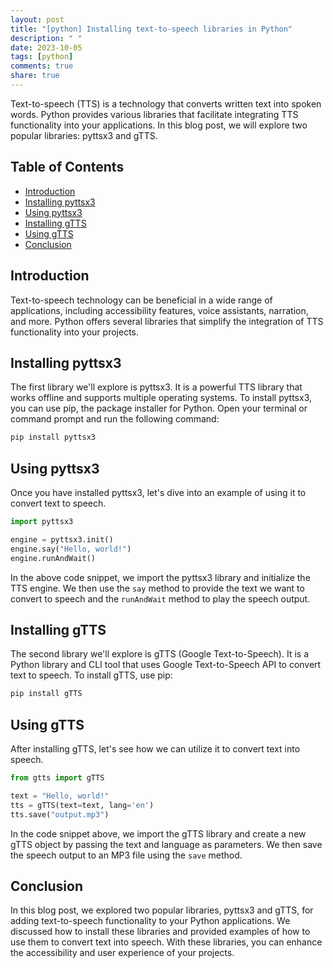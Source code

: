 ```yaml
---
layout: post
title: "[python] Installing text-to-speech libraries in Python"
description: " "
date: 2023-10-05
tags: [python]
comments: true
share: true
---
```


Text-to-speech (TTS) is a technology that converts written text into spoken words. Python provides various libraries that facilitate integrating TTS functionality into your applications. In this blog post, we will explore two popular libraries: pyttsx3 and gTTS.

## Table of Contents
- [Introduction](#introduction)
- [Installing pyttsx3](#installing-pyttsx3)
- [Using pyttsx3](#using-pyttsx3)
- [Installing gTTS](#installing-gtts)
- [Using gTTS](#using-gtts)
- [Conclusion](#conclusion)

## Introduction
Text-to-speech technology can be beneficial in a wide range of applications, including accessibility features, voice assistants, narration, and more. Python offers several libraries that simplify the integration of TTS functionality into your projects. 

## Installing pyttsx3
The first library we'll explore is pyttsx3. It is a powerful TTS library that works offline and supports multiple operating systems. To install pyttsx3, you can use pip, the package installer for Python. Open your terminal or command prompt and run the following command:

```bash
pip install pyttsx3
```

## Using pyttsx3
Once you have installed pyttsx3, let's dive into an example of using it to convert text to speech. 

```python
import pyttsx3

engine = pyttsx3.init()
engine.say("Hello, world!")
engine.runAndWait()
```

In the above code snippet, we import the pyttsx3 library and initialize the TTS engine. We then use the `say` method to provide the text we want to convert to speech and the `runAndWait` method to play the speech output.

## Installing gTTS
The second library we'll explore is gTTS (Google Text-to-Speech). It is a Python library and CLI tool that uses Google Text-to-Speech API to convert text to speech. To install gTTS, use pip:

```bash
pip install gTTS
```

## Using gTTS
After installing gTTS, let's see how we can utilize it to convert text into speech.

```python
from gtts import gTTS

text = "Hello, world!"
tts = gTTS(text=text, lang='en')
tts.save("output.mp3")
```

In the code snippet above, we import the gTTS library and create a new gTTS object by passing the text and language as parameters. We then save the speech output to an MP3 file using the `save` method.

## Conclusion
In this blog post, we explored two popular libraries, pyttsx3 and gTTS, for adding text-to-speech functionality to your Python applications. We discussed how to install these libraries and provided examples of how to use them to convert text into speech. With these libraries, you can enhance the accessibility and user experience of your projects.